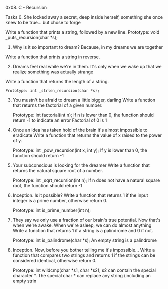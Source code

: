 0x08. C - Recursion

Tasks
0. She locked away a secret, deep inside herself, something she once knew to be true... but chose to forge

Write a function that prints a string, followed by a new line.
Prototype: void _puts_recursion(char *s);

1. Why is it so important to dream? Because, in my dreams we are together 

Write a function that prints a string in reverse.

2. Dreams feel real while we're in them. It's only when we wake up that we realize something was actually strange 

Write a function that returns the length of a string.

    Prototype: int _strlen_recursion(char *s);

3. You mustn't be afraid to dream a little bigger, darling 
Write a function that returns the factorial of a given number.

    Prototype: int factorial(int n);
    If n is lower than 0, the function should return -1 to indicate an error
    Factorial of 0 is 1

4. Once an idea has taken hold of the brain it's almost impossible to eradicate
Write a function that returns the value of x raised to the power of y.

    Prototype: int _pow_recursion(int x, int y);
    If y is lower than 0, the function should return -1
 
5. Your subconscious is looking for the dreamer
Write a function that returns the natural square root of a number.

    Prototype: int _sqrt_recursion(int n);
    If n does not have a natural square root, the function should return -1
 
6. Inception. Is it possible?
Write a function that returns 1 if the input integer is a prime number, otherwise return 0.

    Prototype: int is_prime_number(int n);
 
7. They say we only use a fraction of our brain's true potential. Now that's when we're awake. When we're asleep, we can do almost anything
Write a function that returns 1 if a string is a palindrome and 0 if not.

    Prototype: int is_palindrome(char *s);
    An empty string is a palindrome
8. Inception. Now, before you bother telling me it's impossible... 
Write a function that compares two strings and returns 1 if the strings can be considered identical, otherwise return 0.

    Prototype: int wildcmp(char *s1, char *s2);
    s2 can contain the special character *.
    The special char * can replace any string (including an empty strin
